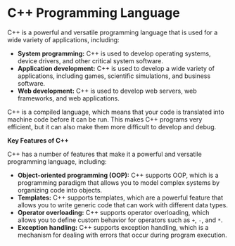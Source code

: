 # C++ Programming Language

C++ is a powerful and versatile programming language that is used for a wide variety of applications, including:

* **System programming:** C++ is used to develop operating systems, device drivers, and other critical system software.
* **Application development:** C++ is used to develop a wide variety of applications, including games, scientific simulations, and business software.
* **Web development:** C++ is used to develop web servers, web frameworks, and web applications.

C++ is a compiled language, which means that your code is translated into machine code before it can be run. This makes C++ programs very efficient, but it can also make them more difficult to develop and debug.

**Key Features of C++**

C++ has a number of features that make it a powerful and versatile programming language, including:

* **Object-oriented programming (OOP):** C++ supports OOP, which is a programming paradigm that allows you to model complex systems by organizing code into objects.
* **Templates:** C++ supports templates, which are a powerful feature that allows you to write generic code that can work with different data types.
* **Operator overloading:** C++ supports operator overloading, which allows you to define custom behavior for operators such as `+`, `-`, and `*`.
* **Exception handling:** C++ supports exception handling, which is a mechanism for dealing with errors that occur during program execution.
